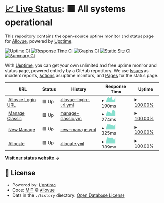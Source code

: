 # [📈 Live Status](https://Allovue.github.io/upptime): <!--live status--> **🟩 All systems operational**

This repository contains the open-source uptime monitor and status page for [Allovue](https://Allovue.github.io/upptime), powered by [Upptime](https://github.com/upptime/upptime).

[![Uptime CI](https://github.com/Allovue/upptime/workflows/Uptime%20CI/badge.svg)](https://github.com/Allovue/upptime/actions?query=workflow%3A%22Uptime+CI%22)
[![Response Time CI](https://github.com/Allovue/upptime/workflows/Response%20Time%20CI/badge.svg)](https://github.com/Allovue/upptime/actions?query=workflow%3A%22Response+Time+CI%22)
[![Graphs CI](https://github.com/Allovue/upptime/workflows/Graphs%20CI/badge.svg)](https://github.com/Allovue/upptime/actions?query=workflow%3A%22Graphs+CI%22)
[![Static Site CI](https://github.com/Allovue/upptime/workflows/Static%20Site%20CI/badge.svg)](https://github.com/Allovue/upptime/actions?query=workflow%3A%22Static+Site+CI%22)
[![Summary CI](https://github.com/Allovue/upptime/workflows/Summary%20CI/badge.svg)](https://github.com/Allovue/upptime/actions?query=workflow%3A%22Summary+CI%22)

With [Upptime](https://upptime.js.org), you can get your own unlimited and free uptime monitor and status page, powered entirely by a GitHub repository. We use [Issues](https://github.com/Allovue/upptime/issues) as incident reports, [Actions](https://github.com/Allovue/upptime/actions) as uptime monitors, and [Pages](https://Allovue.github.io/upptime) for the status page.

<!--start: status pages-->
<!-- This summary is generated by Upptime (https://github.com/upptime/upptime) -->
<!-- Do not edit this manually, your changes will be overwritten -->
<!-- prettier-ignore -->
| URL | Status | History | Response Time | Uptime |
| --- | ------ | ------- | ------------- | ------ |
| <img alt="" src="https://favicons.githubusercontent.com/loginredirect.allovue.com" height="13"> [Allovue Login URL](https://loginredirect.allovue.com/login_redirect) | 🟩 Up | [allovue-login-url.yml](https://github.com/Allovue/upptime/commits/HEAD/history/allovue-login-url.yml) | <details><summary><img alt="Response time graph" src="./graphs/allovue-login-url/response-time-week.png" height="20"> 190ms</summary><br><a href="https://Allovue.github.io/upptime/history/allovue-login-url"><img alt="Response time 210" src="https://img.shields.io/endpoint?url=https%3A%2F%2Fraw.githubusercontent.com%2FAllovue%2Fupptime%2FHEAD%2Fapi%2Fallovue-login-url%2Fresponse-time.json"></a><br><a href="https://Allovue.github.io/upptime/history/allovue-login-url"><img alt="24-hour response time 237" src="https://img.shields.io/endpoint?url=https%3A%2F%2Fraw.githubusercontent.com%2FAllovue%2Fupptime%2FHEAD%2Fapi%2Fallovue-login-url%2Fresponse-time-day.json"></a><br><a href="https://Allovue.github.io/upptime/history/allovue-login-url"><img alt="7-day response time 190" src="https://img.shields.io/endpoint?url=https%3A%2F%2Fraw.githubusercontent.com%2FAllovue%2Fupptime%2FHEAD%2Fapi%2Fallovue-login-url%2Fresponse-time-week.json"></a><br><a href="https://Allovue.github.io/upptime/history/allovue-login-url"><img alt="30-day response time 225" src="https://img.shields.io/endpoint?url=https%3A%2F%2Fraw.githubusercontent.com%2FAllovue%2Fupptime%2FHEAD%2Fapi%2Fallovue-login-url%2Fresponse-time-month.json"></a><br><a href="https://Allovue.github.io/upptime/history/allovue-login-url"><img alt="1-year response time 211" src="https://img.shields.io/endpoint?url=https%3A%2F%2Fraw.githubusercontent.com%2FAllovue%2Fupptime%2FHEAD%2Fapi%2Fallovue-login-url%2Fresponse-time-year.json"></a></details> | <details><summary><a href="https://Allovue.github.io/upptime/history/allovue-login-url">100.00%</a></summary><a href="https://Allovue.github.io/upptime/history/allovue-login-url"><img alt="All-time uptime 99.90%" src="https://img.shields.io/endpoint?url=https%3A%2F%2Fraw.githubusercontent.com%2FAllovue%2Fupptime%2FHEAD%2Fapi%2Fallovue-login-url%2Fuptime.json"></a><br><a href="https://Allovue.github.io/upptime/history/allovue-login-url"><img alt="24-hour uptime 100.00%" src="https://img.shields.io/endpoint?url=https%3A%2F%2Fraw.githubusercontent.com%2FAllovue%2Fupptime%2FHEAD%2Fapi%2Fallovue-login-url%2Fuptime-day.json"></a><br><a href="https://Allovue.github.io/upptime/history/allovue-login-url"><img alt="7-day uptime 100.00%" src="https://img.shields.io/endpoint?url=https%3A%2F%2Fraw.githubusercontent.com%2FAllovue%2Fupptime%2FHEAD%2Fapi%2Fallovue-login-url%2Fuptime-week.json"></a><br><a href="https://Allovue.github.io/upptime/history/allovue-login-url"><img alt="30-day uptime 100.00%" src="https://img.shields.io/endpoint?url=https%3A%2F%2Fraw.githubusercontent.com%2FAllovue%2Fupptime%2FHEAD%2Fapi%2Fallovue-login-url%2Fuptime-month.json"></a><br><a href="https://Allovue.github.io/upptime/history/allovue-login-url"><img alt="1-year uptime 99.90%" src="https://img.shields.io/endpoint?url=https%3A%2F%2Fraw.githubusercontent.com%2FAllovue%2Fupptime%2FHEAD%2Fapi%2Fallovue-login-url%2Fuptime-year.json"></a></details>
| <img alt="" src="https://favicons.githubusercontent.com/demo.allovue.com" height="13"> [Manage Classic](https://demo.allovue.com) | 🟩 Up | [manage-classic.yml](https://github.com/Allovue/upptime/commits/HEAD/history/manage-classic.yml) | <details><summary><img alt="Response time graph" src="./graphs/manage-classic/response-time-week.png" height="20"> 274ms</summary><br><a href="https://Allovue.github.io/upptime/history/manage-classic"><img alt="Response time 285" src="https://img.shields.io/endpoint?url=https%3A%2F%2Fraw.githubusercontent.com%2FAllovue%2Fupptime%2FHEAD%2Fapi%2Fmanage-classic%2Fresponse-time.json"></a><br><a href="https://Allovue.github.io/upptime/history/manage-classic"><img alt="24-hour response time 259" src="https://img.shields.io/endpoint?url=https%3A%2F%2Fraw.githubusercontent.com%2FAllovue%2Fupptime%2FHEAD%2Fapi%2Fmanage-classic%2Fresponse-time-day.json"></a><br><a href="https://Allovue.github.io/upptime/history/manage-classic"><img alt="7-day response time 274" src="https://img.shields.io/endpoint?url=https%3A%2F%2Fraw.githubusercontent.com%2FAllovue%2Fupptime%2FHEAD%2Fapi%2Fmanage-classic%2Fresponse-time-week.json"></a><br><a href="https://Allovue.github.io/upptime/history/manage-classic"><img alt="30-day response time 251" src="https://img.shields.io/endpoint?url=https%3A%2F%2Fraw.githubusercontent.com%2FAllovue%2Fupptime%2FHEAD%2Fapi%2Fmanage-classic%2Fresponse-time-month.json"></a><br><a href="https://Allovue.github.io/upptime/history/manage-classic"><img alt="1-year response time 285" src="https://img.shields.io/endpoint?url=https%3A%2F%2Fraw.githubusercontent.com%2FAllovue%2Fupptime%2FHEAD%2Fapi%2Fmanage-classic%2Fresponse-time-year.json"></a></details> | <details><summary><a href="https://Allovue.github.io/upptime/history/manage-classic">100.00%</a></summary><a href="https://Allovue.github.io/upptime/history/manage-classic"><img alt="All-time uptime 99.96%" src="https://img.shields.io/endpoint?url=https%3A%2F%2Fraw.githubusercontent.com%2FAllovue%2Fupptime%2FHEAD%2Fapi%2Fmanage-classic%2Fuptime.json"></a><br><a href="https://Allovue.github.io/upptime/history/manage-classic"><img alt="24-hour uptime 100.00%" src="https://img.shields.io/endpoint?url=https%3A%2F%2Fraw.githubusercontent.com%2FAllovue%2Fupptime%2FHEAD%2Fapi%2Fmanage-classic%2Fuptime-day.json"></a><br><a href="https://Allovue.github.io/upptime/history/manage-classic"><img alt="7-day uptime 100.00%" src="https://img.shields.io/endpoint?url=https%3A%2F%2Fraw.githubusercontent.com%2FAllovue%2Fupptime%2FHEAD%2Fapi%2Fmanage-classic%2Fuptime-week.json"></a><br><a href="https://Allovue.github.io/upptime/history/manage-classic"><img alt="30-day uptime 99.84%" src="https://img.shields.io/endpoint?url=https%3A%2F%2Fraw.githubusercontent.com%2FAllovue%2Fupptime%2FHEAD%2Fapi%2Fmanage-classic%2Fuptime-month.json"></a><br><a href="https://Allovue.github.io/upptime/history/manage-classic"><img alt="1-year uptime 99.96%" src="https://img.shields.io/endpoint?url=https%3A%2F%2Fraw.githubusercontent.com%2FAllovue%2Fupptime%2FHEAD%2Fapi%2Fmanage-classic%2Fuptime-year.json"></a></details>
| <img alt="" src="https://favicons.githubusercontent.com/allovue.app" height="13"> [New Manage](https://allovue.app/healthcheck) | 🟩 Up | [new-manage.yml](https://github.com/Allovue/upptime/commits/HEAD/history/new-manage.yml) | <details><summary><img alt="Response time graph" src="./graphs/new-manage/response-time-week.png" height="20"> 325ms</summary><br><a href="https://Allovue.github.io/upptime/history/new-manage"><img alt="Response time 333" src="https://img.shields.io/endpoint?url=https%3A%2F%2Fraw.githubusercontent.com%2FAllovue%2Fupptime%2FHEAD%2Fapi%2Fnew-manage%2Fresponse-time.json"></a><br><a href="https://Allovue.github.io/upptime/history/new-manage"><img alt="24-hour response time 374" src="https://img.shields.io/endpoint?url=https%3A%2F%2Fraw.githubusercontent.com%2FAllovue%2Fupptime%2FHEAD%2Fapi%2Fnew-manage%2Fresponse-time-day.json"></a><br><a href="https://Allovue.github.io/upptime/history/new-manage"><img alt="7-day response time 325" src="https://img.shields.io/endpoint?url=https%3A%2F%2Fraw.githubusercontent.com%2FAllovue%2Fupptime%2FHEAD%2Fapi%2Fnew-manage%2Fresponse-time-week.json"></a><br><a href="https://Allovue.github.io/upptime/history/new-manage"><img alt="30-day response time 330" src="https://img.shields.io/endpoint?url=https%3A%2F%2Fraw.githubusercontent.com%2FAllovue%2Fupptime%2FHEAD%2Fapi%2Fnew-manage%2Fresponse-time-month.json"></a><br><a href="https://Allovue.github.io/upptime/history/new-manage"><img alt="1-year response time 333" src="https://img.shields.io/endpoint?url=https%3A%2F%2Fraw.githubusercontent.com%2FAllovue%2Fupptime%2FHEAD%2Fapi%2Fnew-manage%2Fresponse-time-year.json"></a></details> | <details><summary><a href="https://Allovue.github.io/upptime/history/new-manage">100.00%</a></summary><a href="https://Allovue.github.io/upptime/history/new-manage"><img alt="All-time uptime 99.94%" src="https://img.shields.io/endpoint?url=https%3A%2F%2Fraw.githubusercontent.com%2FAllovue%2Fupptime%2FHEAD%2Fapi%2Fnew-manage%2Fuptime.json"></a><br><a href="https://Allovue.github.io/upptime/history/new-manage"><img alt="24-hour uptime 100.00%" src="https://img.shields.io/endpoint?url=https%3A%2F%2Fraw.githubusercontent.com%2FAllovue%2Fupptime%2FHEAD%2Fapi%2Fnew-manage%2Fuptime-day.json"></a><br><a href="https://Allovue.github.io/upptime/history/new-manage"><img alt="7-day uptime 100.00%" src="https://img.shields.io/endpoint?url=https%3A%2F%2Fraw.githubusercontent.com%2FAllovue%2Fupptime%2FHEAD%2Fapi%2Fnew-manage%2Fuptime-week.json"></a><br><a href="https://Allovue.github.io/upptime/history/new-manage"><img alt="30-day uptime 100.00%" src="https://img.shields.io/endpoint?url=https%3A%2F%2Fraw.githubusercontent.com%2FAllovue%2Fupptime%2FHEAD%2Fapi%2Fnew-manage%2Fuptime-month.json"></a><br><a href="https://Allovue.github.io/upptime/history/new-manage"><img alt="1-year uptime 99.94%" src="https://img.shields.io/endpoint?url=https%3A%2F%2Fraw.githubusercontent.com%2FAllovue%2Fupptime%2FHEAD%2Fapi%2Fnew-manage%2Fuptime-year.json"></a></details>
| <img alt="" src="https://favicons.githubusercontent.com/allocate.allovue.com" height="13"> [Allocate](https://allocate.allovue.com/healthcheck) | 🟩 Up | [allocate.yml](https://github.com/Allovue/upptime/commits/HEAD/history/allocate.yml) | <details><summary><img alt="Response time graph" src="./graphs/allocate/response-time-week.png" height="20"> 389ms</summary><br><a href="https://Allovue.github.io/upptime/history/allocate"><img alt="Response time 328" src="https://img.shields.io/endpoint?url=https%3A%2F%2Fraw.githubusercontent.com%2FAllovue%2Fupptime%2FHEAD%2Fapi%2Fallocate%2Fresponse-time.json"></a><br><a href="https://Allovue.github.io/upptime/history/allocate"><img alt="24-hour response time 420" src="https://img.shields.io/endpoint?url=https%3A%2F%2Fraw.githubusercontent.com%2FAllovue%2Fupptime%2FHEAD%2Fapi%2Fallocate%2Fresponse-time-day.json"></a><br><a href="https://Allovue.github.io/upptime/history/allocate"><img alt="7-day response time 389" src="https://img.shields.io/endpoint?url=https%3A%2F%2Fraw.githubusercontent.com%2FAllovue%2Fupptime%2FHEAD%2Fapi%2Fallocate%2Fresponse-time-week.json"></a><br><a href="https://Allovue.github.io/upptime/history/allocate"><img alt="30-day response time 388" src="https://img.shields.io/endpoint?url=https%3A%2F%2Fraw.githubusercontent.com%2FAllovue%2Fupptime%2FHEAD%2Fapi%2Fallocate%2Fresponse-time-month.json"></a><br><a href="https://Allovue.github.io/upptime/history/allocate"><img alt="1-year response time 328" src="https://img.shields.io/endpoint?url=https%3A%2F%2Fraw.githubusercontent.com%2FAllovue%2Fupptime%2FHEAD%2Fapi%2Fallocate%2Fresponse-time-year.json"></a></details> | <details><summary><a href="https://Allovue.github.io/upptime/history/allocate">100.00%</a></summary><a href="https://Allovue.github.io/upptime/history/allocate"><img alt="All-time uptime 99.94%" src="https://img.shields.io/endpoint?url=https%3A%2F%2Fraw.githubusercontent.com%2FAllovue%2Fupptime%2FHEAD%2Fapi%2Fallocate%2Fuptime.json"></a><br><a href="https://Allovue.github.io/upptime/history/allocate"><img alt="24-hour uptime 100.00%" src="https://img.shields.io/endpoint?url=https%3A%2F%2Fraw.githubusercontent.com%2FAllovue%2Fupptime%2FHEAD%2Fapi%2Fallocate%2Fuptime-day.json"></a><br><a href="https://Allovue.github.io/upptime/history/allocate"><img alt="7-day uptime 100.00%" src="https://img.shields.io/endpoint?url=https%3A%2F%2Fraw.githubusercontent.com%2FAllovue%2Fupptime%2FHEAD%2Fapi%2Fallocate%2Fuptime-week.json"></a><br><a href="https://Allovue.github.io/upptime/history/allocate"><img alt="30-day uptime 100.00%" src="https://img.shields.io/endpoint?url=https%3A%2F%2Fraw.githubusercontent.com%2FAllovue%2Fupptime%2FHEAD%2Fapi%2Fallocate%2Fuptime-month.json"></a><br><a href="https://Allovue.github.io/upptime/history/allocate"><img alt="1-year uptime 99.94%" src="https://img.shields.io/endpoint?url=https%3A%2F%2Fraw.githubusercontent.com%2FAllovue%2Fupptime%2FHEAD%2Fapi%2Fallocate%2Fuptime-year.json"></a></details>

<!--end: status pages-->

[**Visit our status website →**](https://Allovue.github.io/upptime)

## 📄 License

- Powered by: [Upptime](https://github.com/upptime/upptime)
- Code: [MIT](./LICENSE) © [Allovue](https://Allovue.github.io/upptime)
- Data in the `./history` directory: [Open Database License](https://opendatacommons.org/licenses/odbl/1-0/)
